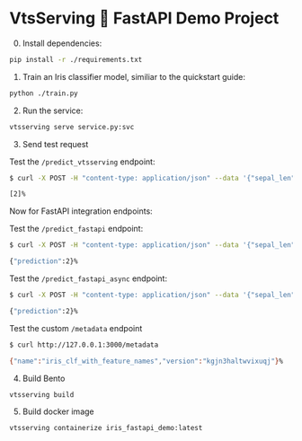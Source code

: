 # VtsServing 🤝 FastAPI Demo Project

0. Install dependencies:

```bash
pip install -r ./requirements.txt
```

1. Train an Iris classifier model, similiar to the quickstart guide:

```bash
python ./train.py
```

2. Run the service:

```bash
vtsserving serve service.py:svc
```

3. Send test request

Test the `/predict_vtsserving` endpoint:

```bash
$ curl -X POST -H "content-type: application/json" --data '{"sepal_len": 7.2, "sepal_width": 3.2, "petal_len": 5.2, "petal_width": 2.2}' http://127.0.0.1:3000/predict_vtsserving

[2]%
```

Now for FastAPI integration endpoints:

Test the `/predict_fastapi` endpoint:

```bash
$ curl -X POST -H "content-type: application/json" --data '{"sepal_len": 6.2, "sepal_width": 3.2, "petal_len": 5.2, "petal_width": 2.2}' http://127.0.0.1:3000/predict_fastapi

{"prediction":2}%
```

Test the `/predict_fastapi_async` endpoint:

```bash
$ curl -X POST -H "content-type: application/json" --data '{"sepal_len": 6.2, "sepal_width": 3.2, "petal_len": 5.2, "petal_width": 2.2}' http://127.0.0.1:3000/predict_fastapi

{"prediction":2}%
```

Test the custom `/metadata` endpoint

```bash
$ curl http://127.0.0.1:3000/metadata

{"name":"iris_clf_with_feature_names","version":"kgjn3haltwvixuqj"}%
```


4. Build Bento

```
vtsserving build
```

5. Build docker image

```
vtsserving containerize iris_fastapi_demo:latest
```

